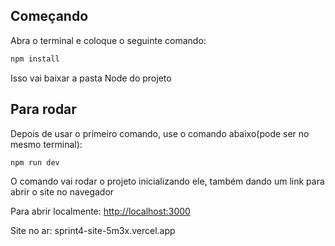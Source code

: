 ## Começando

Abra o terminal e coloque o seguinte comando:

````bash
npm install
````
Isso vai baixar a pasta Node do projeto

## Para rodar

Depois de usar o primeiro comando, use o comando abaixo(pode ser no mesmo terminal):

```bash
npm run dev
```
O comando vai rodar o projeto inicializando ele, também dando um link para abrir o site no navegador

Para abrir localmente: [http://localhost:3000](http://localhost:3000)


Site no ar: sprint4-site-5m3x.vercel.app

